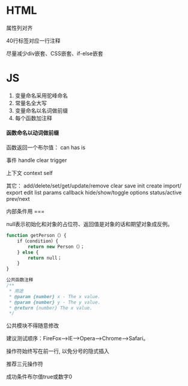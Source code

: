 # HTML

属性列对齐

40行标签对应一行注释

尽量减少div嵌套、CSS嵌套、if-else嵌套

# JS

1. 变量命名采用驼峰命名
2. 常量名全大写
3. 变量命名以名词做前缀
4. 每个函数加注释

#### 函数命名以动词做前缀

函数返回一个布尔值： can has is 

事件 handle clear trigger

上下文 context self

其它： add/delete/set/get/update/remove  clear save init create import/ export edit list params callback hide/show/toggle options status/active prev/next

内部条件用 === 

null表示初始化和对象的占位符、返回值是对象的话和期望对象成反例。

```javascript
function getPerson（）{ 
    if（condition）{ 
        return new Person（）；
    } else {
        return null；
    }
}

公共函数注释
/**
 * 用途
 * @param {number} x - The x value.
 * @param {number} y - The y value.
 * @return {number} The x value.
 */
```

公共模块不得随意修改

建议测试顺序：FireFox-->IE-->Opera-->Chrome-->Safari。

操作符始终写在前一行, 以免分号的隐式插入

推荐三元操作符

成功条件布尔值true或数字0